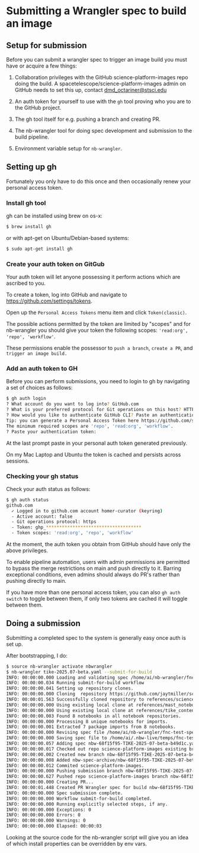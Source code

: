 # Submitting a Wrangler spec to build an image

## Setup for submission

Before you can submit a wrangler spec to trigger an image build you must have
or acquire a few things:

1. Collaboration privileges with the GitHub science-platform-images repo doing the build.
A spacetelescope/science-platform-images admin on GitHub needs to set this up,  contact dmd_octariner@stsci.edu

2. An auth token for yourself to use with the `gh` tool proving who you are to the GitHub project.

3. The gh tool itself for e.g. pushing a branch and creating PR.

4. The nb-wrangler tool for doing spec development and submission to the build pipeline.

5. Environment variable setup for `nb-wrangler`.

## Setting up gh

Fortunately you only have to do this once and then occasionally renew your personal access token.

### Install gh tool

gh can be installed using brew on os-x:

```bash
$ brew install gh
```

or with apt-get on Ubuntu/Debian-based systems:


```bash
$ sudo apt-get install gh
```

### Create your auth token on GitGub

Your auth token will let anyone possessing it perform actions which are ascribed to you. 

To create a token, log into GitHub and navigate to https://github.com/settings/tokens.

Open up the `Personal Access Tokens` menu item and click `Token(classic)`.

The possible actions permitted by the token are limited by "scopes" and for nb-wrangler 
you should give your token the following scopes:  `'read:org', 'repo', 'workflow'`.

These permissions enable the possessor to `push a branch`, `create a PR`, and `trigger an image build.`

### Add an auth token to GH

Before you can perform submissions,  you need to login to gh by navigating a set of choices as follows:

```bash
$ gh auth login
? What account do you want to log into? GitHub.com
? What is your preferred protocol for Git operations on this host? HTTPS
? How would you like to authenticate GitHub CLI? Paste an authentication token
Tip: you can generate a Personal Access Token here https://github.com/settings/tokens
The minimum required scopes are 'repo', 'read:org', 'workflow'.
? Paste your authentication token: 
```

At the last prompt paste in your personal auth token generated previously.

On my Mac Laptop and Ubuntu the token is cached and persists across sessions.


### Checking your gh status

Check your auth status as follows:

```bash
$ gh auth status
github.com
  ✓ Logged in to github.com account homer-curator (keyring)
  - Active account: false
  - Git operations protocol: https
  - Token: ghp_************************************
  - Token scopes: 'read:org', 'repo', 'workflow'
```

At the moment,  the auth token you obtain from GitHub should
have only the above privileges.

To enable pipeline automation,  users with admin permissions are
permitted to bypass the merge restrictions on main and push directly
to it.  Barring exceptional conditions,  even admins should always
do PR's rather than pushing directly to main.

If you have more than one personal access token,  you can also
`gh auth switch` to toggle between them,  if only two tokens are
cached it will toggle between them.

## Doing a submission

Submitting a completed spec to the system is generally easy once auth
is set up.

After bootstrapping, I do:

```bash
$ source nb-wrangler activate nbwrangler
$ nb-wrangler tike-2025.07-beta.yaml --submit-for-build
INFO: 00:00:00.000 Loading and validating spec /home/ai/nb-wrangler/fnc-test-spec.yaml
INFO: 00:00:00.034 Running submit-for-build workflow
INFO: 00:00:00.041 Setting up repository clones.
INFO: 00:00:00.000 Cloning  repository https://github.com/jaytmiller/science-platform-images.git to references/science-platform-images.
INFO: 00:00:01.563 Successfully cloned repository to references/science-platform-images.
INFO: 00:00:00.000 Using existing local clone at references/mast_notebooks
INFO: 00:00:00.000 Using existing local clone at references/tike_content
INFO: 00:00:00.003 Found 8 notebooks in all notebook repositories.
INFO: 00:00:00.000 Processing 8 unique notebooks for imports.
INFO: 00:00:00.001 Extracted 7 package imports from 8 notebooks.
INFO: 00:00:00.000 Revising spec file /home/ai/nb-wrangler/fnc-test-spec.yaml.
INFO: 00:00:00.000 Saving spec file to /home/ai/.nbw-live/temps/fnc-test-spec.yaml.
INFO: 00:00:00.057 Adding spec nbw-68f15f95-TIKE-2025-07-beta-b49d1c.yaml to ingest directory nbw-spec-archive on branch nbw-68f15f95-TIKE-2025-07-beta-b49d1c.
INFO: 00:00:00.017 Checked out repo science-platform-images existing branch origin/main.
INFO: 00:00:00.002 Created new branch nbw-68f15f95-TIKE-2025-07-beta-b49d1c of repo science-platform-images.
INFO: 00:00:00.008 Added nbw-spec-archive/nbw-68f15f95-TIKE-2025-07-beta-b49d1c.yaml to science-platform-images.
INFO: 00:00:00.012 Commited science-platform-images.
INFO: 00:00:00.000 Pushing submission branch nbw-68f15f95-TIKE-2025-07-beta-b49d1c....
INFO: 00:00:00.627 Pushed repo science-platform-images branch nbw-68f15f95-TIKE-2025-07-beta-b49d1c.
INFO: 00:00:00.000 Creating PR...
INFO: 00:00:01.448 Created PR Wrangler spec for build nbw-68f15f95-TIKE-2025-07-beta-b49d1c.yaml. to origin/main for science-platform-images.
INFO: 00:00:00.000 Spec submission complete.
INFO: 00:00:00.000 Workflow submit-for-build completed.
INFO: 00:00:00.000 Running explicitly selected steps, if any.
INFO: 00:00:00.000 Exceptions: 0
INFO: 00:00:00.000 Errors: 0
INFO: 00:00:00.000 Warnings: 0
INFO: 00:00:00.000 Elapsed: 00:00:03
```

Looking at the source code for the nb-wrangler script will give you an
idea of which install properties can be overridden by env vars.